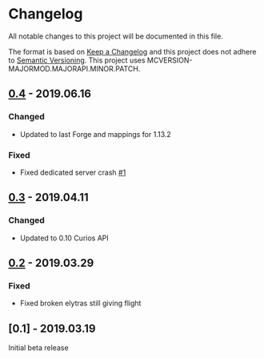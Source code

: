 # Changelog
All notable changes to this project will be documented in this file.

The format is based on [Keep a Changelog](http://keepachangelog.com/en/1.0.0/) and this project does not adhere to [Semantic Versioning](http://semver.org/spec/v2.0.0.html).
This project uses MCVERSION-MAJORMOD.MAJORAPI.MINOR.PATCH.

## [0.4](https://github.com/TheIllusiveC4/CuriousElytra/compare/d8f2109e4956b1052cc4998844c832f8c552954a...master) - 2019.06.16
### Changed
- Updated to last Forge and mappings for 1.13.2

### Fixed
- Fixed dedicated server crash [#1](https://github.com/TheIllusiveC4/CuriousElytra/issues/1)

## [0.3](https://github.com/TheIllusiveC4/CuriousElytra/compare/16367fdcba811ee73638cdd0659dd8edd24485e3...d8f2109e4956b1052cc4998844c832f8c552954a) - 2019.04.11
### Changed
- Updated to 0.10 Curios API

## [0.2](https://github.com/TheIllusiveC4/CuriousElytra/compare/56a8a1278eaf1af1a6b89379404bf90c7c4e692a...16367fdcba811ee73638cdd0659dd8edd24485e3) - 2019.03.29
### Fixed
- Fixed broken elytras still giving flight

## [0.1] - 2019.03.19
Initial beta release